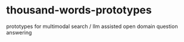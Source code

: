 # thousand-words-prototypes
prototypes for multimodal search / llm assisted open domain question answering
